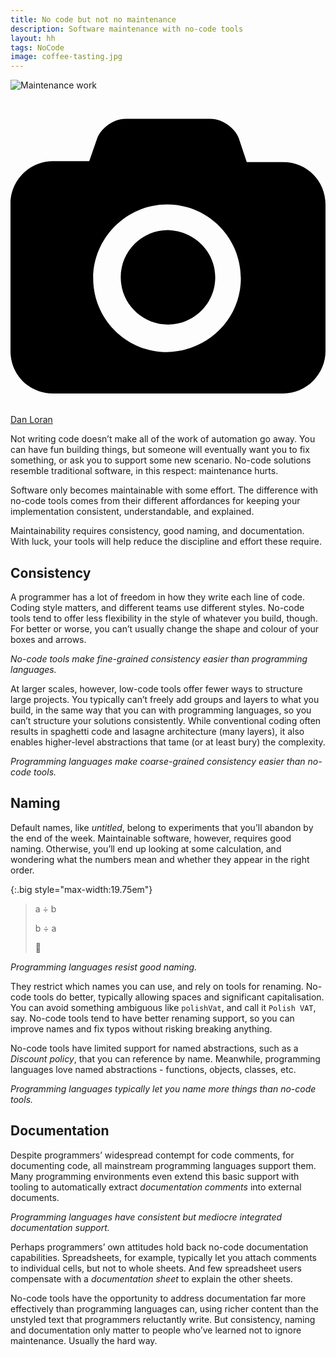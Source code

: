 ```yaml
---
title: No code but not no maintenance
description: Software maintenance with no-code tools
layout: hh
tags: NoCode
image: coffee-tasting.jpg
---
```


![Maintenance work](maintenance.jpg)

<a class="unsplash" href="https://unsplash.com/photos/B3j2ejPxe9c" rel="noopener noreferrer" title="Photo by Battlecreek Coffee Roasters"><span><svg xmlns="http://www.w3.org/2000/svg" viewBox="0 0 32 32"><title>unsplash-logo</title><path d="M20.8 18.1c0 2.7-2.2 4.8-4.8 4.8s-4.8-2.1-4.8-4.8c0-2.7 2.2-4.8 4.8-4.8 2.7.1 4.8 2.2 4.8 4.8zm11.2-7.4v14.9c0 2.3-1.9 4.3-4.3 4.3h-23.4c-2.4 0-4.3-1.9-4.3-4.3v-15c0-2.3 1.9-4.3 4.3-4.3h3.7l.8-2.3c.4-1.1 1.7-2 2.9-2h8.6c1.2 0 2.5.9 2.9 2l.8 2.4h3.7c2.4 0 4.3 1.9 4.3 4.3zm-8.6 7.5c0-4.1-3.3-7.5-7.5-7.5-4.1 0-7.5 3.4-7.5 7.5s3.3 7.5 7.5 7.5c4.2-.1 7.5-3.4 7.5-7.5z"></path></svg></span><span>Dan Loran</span></a>

Not writing code doesn’t make all of the work of automation go away.
You can have fun building things, but someone will eventually want you to fix something, or ask you to support some new scenario.
No-code solutions resemble traditional software, in this respect: maintenance hurts.

Software only becomes maintainable with some effort.
The difference with no-code tools comes from their different affordances for keeping your implementation consistent, understandable, and explained.

Maintainability requires consistency, good naming, and documentation.
With luck, your tools will help reduce the discipline and effort these require.

## Consistency

A programmer has a lot of freedom in how they write each line of code.
Coding style matters, and different teams use different styles.
No-code tools tend to offer less flexibility in the style of whatever you build, though.
For better or worse, you can’t usually change the shape and colour of your boxes and arrows.

_No-code tools make fine-grained consistency easier than programming languages._

At larger scales, however, low-code tools offer fewer ways to structure large projects.
You typically can’t freely add groups and layers to what you build, in the same way that you can with programming languages, so you can’t structure your solutions consistently.
While conventional coding often results in spaghetti code and lasagne architecture (many layers),
it also enables higher-level abstractions that tame (or at least bury) the complexity.

_Programming languages make coarse-grained consistency easier than no-code tools._

## Naming

Default names, like _untitled_, belong to experiments that you’ll abandon by the end of the week.
Maintainable software, however, requires good naming.
Otherwise, you’ll end up looking at some calculation, and wondering what the numbers mean and whether they appear in the right order.

{:.big style="max-width:19.75em"}
> a ÷ b
> 
> b ÷ a
>
> 🤔

_Programming languages resist good naming._

They restrict which names you can use, and rely on tools for renaming.
No-code tools do better, typically allowing spaces and significant capitalisation.
You can avoid something ambiguous like `polishVat`, and call it `Polish VAT`, say.
No-code tools tend to have better renaming support, so you can improve names and fix typos without risking breaking anything.

No-code tools have limited support for named abstractions, such as a _Discount policy_, that you can reference by name.
Meanwhile, programming languages love named abstractions - functions, objects, classes, etc.

_Programming languages typically let you name more things than no-code tools._

## Documentation

Despite programmers’ widespread contempt for code comments, for documenting code, all mainstream programming languages support them.
Many programming environments even extend this basic support with tooling to automatically extract _documentation comments_ into external documents.

_Programming languages have consistent but mediocre integrated documentation support._

Perhaps programmers’ own attitudes hold back no-code documentation capabilities.
Spreadsheets, for example, typically let you attach comments to individual cells, but not to whole sheets.
And few spreadsheet users compensate with a _documentation sheet_ to explain the other sheets.

No-code tools have the opportunity to address documentation far more effectively than programming languages can, using richer content than the unstyled text that programmers reluctantly write.
But consistency, naming and documentation only matter to people who’ve learned not to ignore maintenance.
Usually the hard way.
